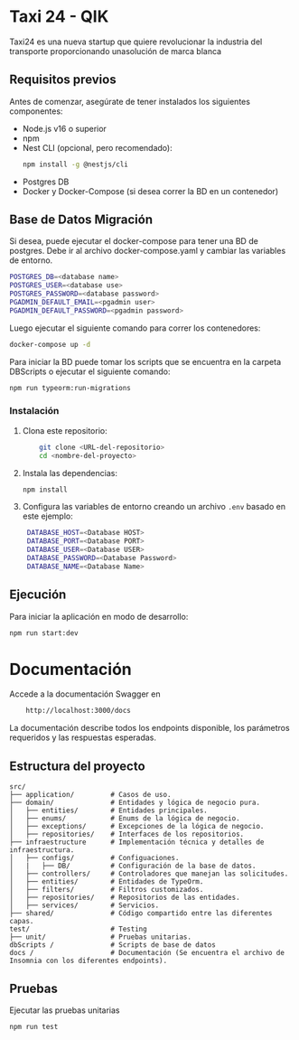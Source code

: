 
# Taxi 24 - QIK

Taxi24 es una nueva startup que quiere revolucionar la industria del transporte proporcionando
unasolución de marca blanca

## Requisitos previos
Antes de comenzar, asegúrate de tener instalados los siguientes componentes:

* Node.js v16 o superior
* npm
* Nest CLI (opcional, pero recomendado):
    ```bash
    npm install -g @nestjs/cli
    ```
* Postgres DB
* Docker y Docker-Compose (si desea correr la BD en un contenedor)

## Base de Datos Migración
Si desea, puede ejecutar el docker-compose para tener una BD de postgres. Debe ir al archivo docker-compose.yaml y cambiar las variables de entorno.
```bash
POSTGRES_DB=<database name>
POSTGRES_USER=<database use>
POSTGRES_PASSWORD=<database password>
PGADMIN_DEFAULT_EMAIL=<pgadmin user>
PGADMIN_DEFAULT_PASSWORD=<pgadmin password>
```

Luego ejecutar el siguiente comando para correr los contenedores:
```bash
docker-compose up -d
```
Para iniciar la BD puede tomar los scripts que se encuentra en la carpeta DBScripts o ejecutar el siguiente comando:
```bash
npm run typeorm:run-migrations
```

### Instalación
1. Clona este repositorio:
    ```bash
        git clone <URL-del-repositorio>
        cd <nombre-del-proyecto>
    ```
2. Instala las dependencias:
   ```bash
   npm install
   ```
3. Configura las variables de entorno creando un archivo `.env` basado en este ejemplo:
   ```bash
    DATABASE_HOST=<Database HOST>
    DATABASE_PORT=<Database PORT>
    DATABASE_USER=<Database USER>
    DATABASE_PASSWORD=<Database Password>
    DATABASE_NAME=<Database Name>
   ```

## Ejecución
Para iniciar la aplicación en modo de desarrollo:
```bash
npm run start:dev
```

# Documentación
Accede a la documentación Swagger en
```bash
    http://localhost:3000/docs
```
La documentación describe todos los endpoints disponible, los parámetros requeridos y las respuestas esperadas.

## Estructura del proyecto
```
src/
├── application/         # Casos de uso.
├── domain/              # Entidades y lógica de negocio pura.
│   ├── entities/        # Entidades principales.
│   ├── enums/           # Enums de la lógica de negocio.
│   ├── exceptions/      # Excepciones de la lógica de negocio.
│   ├── repositories/    # Interfaces de los repositorios.
├── infraestructure      # Implementación técnica y detalles de infraestructura.
│   ├── configs/         # Configuaciones.
│   |   ├── DB/          # Configuración de la base de datos.
│   ├── controllers/     # Controladores que manejan las solicitudes.
│   ├── entities/        # Entidades de TypeOrm.
│   ├── filters/         # Filtros customizados.
│   ├── repositories/    # Repositorios de las entidades.
│   ├── services/        # Servicios.
├── shared/              # Código compartido entre las diferentes capas.
test/                    # Testing
├── unit/                # Pruebas unitarias.
dbScripts /              # Scripts de base de datos
docs /                   # Documentación (Se encuentra el archivo de Insomnia con los diferentes endpoints).
```

## Pruebas
Ejecutar las pruebas unitarias
```bash
npm run test
```
